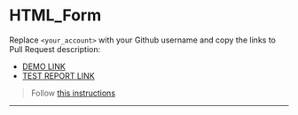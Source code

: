 # HTML_Form
Replace `<your_account>` with your Github username and copy the links to Pull Request description:
- [DEMO LINK](https://evgenynikitinevgeny.github.io/HTML_Form/)
- [TEST REPORT LINK](https://evgenynikitinevgeny.github.io/HTML_Form/report/html_report/)

> Follow [this instructions](https://mate-academy-form-lesson.herokuapp.com/create-application)
___


